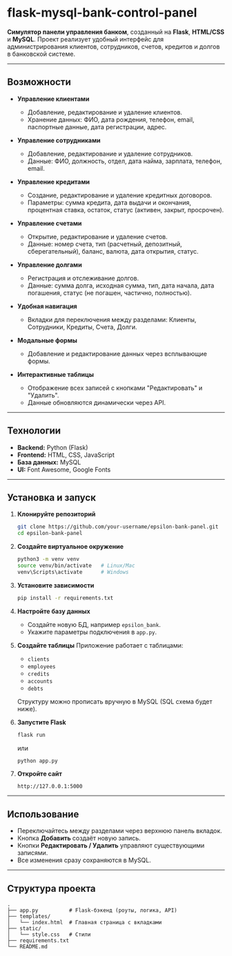 # flask-mysql-bank-control-panel

**Симулятор панели управления банком**, созданный на **Flask**, **HTML/CSS** и **MySQL**.
Проект реализует удобный интерфейс для администрирования клиентов, сотрудников, счетов, кредитов и долгов в банковской системе.

---

## Возможности

* **Управление клиентами**

  * Добавление, редактирование и удаление клиентов.
  * Хранение данных: ФИО, дата рождения, телефон, email, паспортные данные, дата регистрации, адрес.

* **Управление сотрудниками**

  * Добавление, редактирование и удаление сотрудников.
  * Данные: ФИО, должность, отдел, дата найма, зарплата, телефон, email.

* **Управление кредитами**

  * Создание, редактирование и удаление кредитных договоров.
  * Параметры: сумма кредита, дата выдачи и окончания, процентная ставка, остаток, статус (активен, закрыт, просрочен).

* **Управление счетами**

  * Открытие, редактирование и удаление счетов.
  * Данные: номер счета, тип (расчетный, депозитный, сберегательный), баланс, валюта, дата открытия, статус.

* **Управление долгами**

  * Регистрация и отслеживание долгов.
  * Данные: сумма долга, исходная сумма, тип, дата начала, дата погашения, статус (не погашен, частично, полностью).

* **Удобная навигация**

  * Вкладки для переключения между разделами: Клиенты, Сотрудники, Кредиты, Счета, Долги.

* **Модальные формы**

  * Добавление и редактирование данных через всплывающие формы.

* **Интерактивные таблицы**

  * Отображение всех записей с кнопками "Редактировать" и "Удалить".
  * Данные обновляются динамически через API.

---

## Технологии

* **Backend:** Python (Flask)
* **Frontend:** HTML, CSS, JavaScript
* **База данных:** MySQL
* **UI:** Font Awesome, Google Fonts

---

## Установка и запуск

1. **Клонируйте репозиторий**

   ```bash
   git clone https://github.com/your-username/epsilon-bank-panel.git
   cd epsilon-bank-panel
   ```

2. **Создайте виртуальное окружение**

   ```bash
   python3 -m venv venv
   source venv/bin/activate   # Linux/Mac
   venv\Scripts\activate      # Windows
   ```

3. **Установите зависимости**

   ```bash
   pip install -r requirements.txt
   ```

4. **Настройте базу данных**

   * Создайте новую БД, например `epsilon_bank`.
   * Укажите параметры подключения в `app.py`.

5. **Создайте таблицы**
   Приложение работает с таблицами:

   * `clients`
   * `employees`
   * `credits`
   * `accounts`
   * `debts`

   Структуру можно прописать вручную в MySQL (SQL схема будет ниже).

6. **Запустите Flask**

   ```bash
   flask run
   ```

   или

   ```bash
   python app.py
   ```

7. **Откройте сайт**

   ```
   http://127.0.0.1:5000
   ```

---

## Использование

* Переключайтесь между разделами через верхнюю панель вкладок.
* Кнопка **Добавить** создаёт новую запись.
* Кнопки **Редактировать / Удалить** управляют существующими записями.
* Все изменения сразу сохраняются в MySQL.

---

## Структура проекта

```
.
├── app.py          # Flask-бэкенд (роуты, логика, API)
├── templates/
│   └── index.html  # Главная страница с вкладками
├── static/
│   └── style.css   # Стили
├── requirements.txt
└── README.md
```

